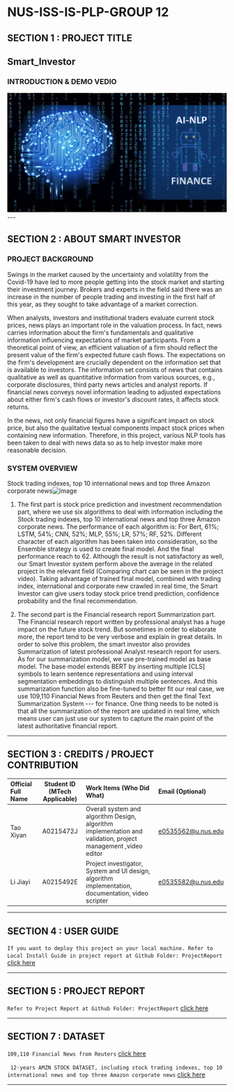# NUS-ISS-IS-PLP-GROUP 12
## SECTION 1 : PROJECT TITLE
## Smart_Investor
### INTRODUCTION & DEMO VEDIO
<div align="center">
  <a href="https://www.youtube.com/watch?v=Ds099gUzfhg">
    <img src="https://github.com/NUS-ISS-IS-PLP-G12/Smart_Investor/blob/main/assets/images/NLP.png?raw=true" alt="Project Introduction Video">
  </a>
</div>
---

## SECTION 2 : ABOUT SMART INVESTOR
### PROJECT BACKGROUND

Swings in the market caused by the uncertainty and volatility from the Covid-19 have led to more people getting into the stock market and starting their investment journey. Brokers and experts in the field said there was an increase in the number of people trading and investing in the first half of this year, as they sought to take advantage of a market correction.

When analysts, investors and institutional traders evaluate current stock prices, news plays an important role in the valuation process. In fact, news carries information about the firm's fundamentals and qualitative information influencing expectations of market participants. From a theoretical point of view, an efficient valuation of a firm should reflect the present value of the firm's expected future cash flows. The expectations on the firm's development are crucially dependent on the information set that is available to investors. The information set consists of news that contains qualitative as well as quantitative information from various sources, e.g., corporate disclosures, third party news articles and analyst reports. If financial news conveys novel information leading to adjusted expectations about either firm's cash flows or investor's discount rates, it affects stock returns. 

In the news, not only financial figures have a significant impact on stock price, but also the qualitative textual components impact stock prices when containing new information. Therefore, in this project, various NLP tools has been taken to deal with news data so as to help investor make more reasonable decision. 

### SYSTEM OVERVIEW

 Stock trading indexes, top 10 international news and top three Amazon corporate news![image](https://user-images.githubusercontent.com/52357373/113260789-419d2480-9301-11eb-9f37-76c6c932399f.png)

1. The first part is stock price prediction and investment recommendation part, where we use six algorithms to deal with information including the Stock trading indexes, top 10 international news and top three Amazon corporate news. The performance of each algorithm is: For Bert, 61%; LSTM, 54%; CNN, 52%; MLP, 55%; LR, 57%; RF, 52%. Different character of each algorithm has been taken into consideration, so the Ensemble strategy is used to create final model. And the final performance reach to 62. Although the result is not satisfactory as well, our Smart Investor system perform above the average in the related project in the relevant field (Comparing chart can be seen in the project video). 
Taking advantage of trained final model, combined with trading index, international and corporate new crawled in real time, the Smart Investor can give users today stock price trend prediction, confidence probability and the final recommendation. 

2. The second part is the Financial research report Summarization part. 
The Financial research report written by professional analyst has a huge impact on the future stock trend. But sometimes in order to elaborate more, the report tend to be very verbose and explain in great details. In order to solve this problem, the smart investor also provides Summarization of latest professional Analyst research report for users. As for our summarization model, we use pre-trained model as base model. The base model extends BERT by inserting multiple [CLS] symbols to learn sentence representations and using interval segmentation embeddings to distinguish multiple sentences. And this summarization function also be fine-tuned to better fit our real case, we use 109,110 Financial News from Reuters and then get the final Text Summarization System --- for finance. One thing needs to be noted is that all the summarization of the report are updated in real time, which means user can just use our system to capture the main point of the latest authoritative financial report. 

---

## SECTION 3 : CREDITS / PROJECT CONTRIBUTION

| Official Full Name  | Student ID (MTech Applicable)  | Work Items (Who Did What) | Email (Optional) |
| :------------ |:---------------:| :-----| :-----|
| Tao Xiyan | A0215472J |Overall system and algorithm Design, algorithm implementation and validation, project management ,video editor | e0535562@u.nus.edu |
| Li Jiayi  | A0215492E |Project investigator, System and UI design, algorithm implementation, documentation, video scripter | e0535582@u.nus.edu |

---

## SECTION 4 : USER GUIDE


`If you want to deploy this project on your local machine. Refer to Local Install Guide in project report at Github Folder: ProjectReport` <a href="https://github.com/2020-IRS-G12/GameRecommender/blob/master/ProjectReport/LocalInstallationGuide.pdf">click here</a>

---

## SECTION 5 : PROJECT REPORT

`Refer to Project Report at Github Folder: ProjectReport` <a href="https://github.com/NUS-ISS-IS-PLP-G12/Smart_Investor/blob/main/Report/Install%20guide.pdf">click here</a>

---

## SECTION 7 : DATASET

`109,110 Financial News from Reuters` <a href="https://github.com/duynht/financial-news-dataset">click here</a>

` 12-years AMZN STOCK DATASET, including stock trading indexes, top 10 international news and top three Amazon corporate news` <a href="https://github.com/NUS-ISS-IS-PLP-G12/Smart_Investor/blob/main/data/dataset.zip">click here</a>

---

